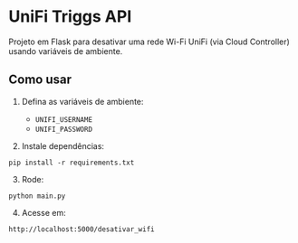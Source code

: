 # UniFi Triggs API

Projeto em Flask para desativar uma rede Wi-Fi UniFi (via Cloud Controller) usando variáveis de ambiente.

## Como usar

1. Defina as variáveis de ambiente:
   - `UNIFI_USERNAME`
   - `UNIFI_PASSWORD`

2. Instale dependências:
```
pip install -r requirements.txt
```

3. Rode:
```
python main.py
```

4. Acesse em:
```
http://localhost:5000/desativar_wifi
```
